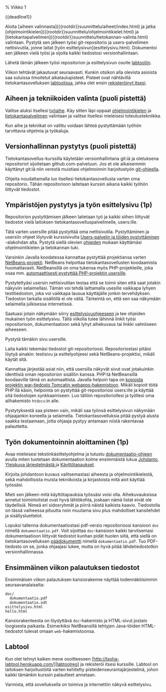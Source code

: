 % Viikko 1
<!-- order: 1 -->

<deadline>{{deadline1}}</deadline>

<summary>
Aloita [aiheen valinnasta]({{rootdir}}suunnittelu/aiheet/index.html) ja jatka
[ohjelmointikielen]({{rootdir}}suunnittelu/ohjelmointikielet.html)
ja [tietokantapalvelimen]({{rootdir}}suunnittelu/tietokannan-valinta.html)
valintaan.
Pystytä sen jälkeen työsi git-repositorio ja users-palvelimen nettisivutila,
jonne laitat [työn esittelysivun](esittelysivu.html).
Dokumentoi sen jälkeen vielä työsi ja sijoita kaikki tiedostosi versionhallintaan.

Lähetä tämän jälkeen työsi repositorion ja esittelysivun
osoite [labtooliin][labtool].

</summary>

Viikon tehtävät jakautuvat seuraavasti.
Kunkin otsikon alla olevista asioista saa suluissa ilmoitetut aikataulupisteet. Pisteet ovat nähtävillä tietokantasovelluksen [labtoolissa][labtool],
jahka olet ensin [rekisteröinyt itsesi][labtoolreg].

## Aiheen ja tekniikoiden valinta (puoli pistettä)

Valitse aluksi itsellesi 
[työaihe]({{rootdir}}suunnittelu/aiheet/index.html).
Käy sitten läpi oppaat 
[ohjelmointikielen]({{rootdir}}suunnittelu/ohjelmointikielet.html)
ja [tietokantapalvelimen]({{rootdir}}suunnittelu/tietokannan-valinta.html)
valintaan ja valitse itsellesi mieleisesi toteutustekniikka.

Kun aihe ja tekniikat on valittu voidaan lähteä pystyttämään työhön
tarvittavia ohjelmia ja työkaluja.

## Versionhallinnan pystytys  (puoli pistettä)

Tietokantasovellus-kurssilla käytetään versionhallintana git:iä ja
oletuksena repositoriot sijoitetaan github.com-palveluun. Jos et ole 
aikaisemmin käyttänyt git:iä niin verestä muistiasi
ohjelmoinnin harjoitustyön [git-ohjeella](https://github.com/javaLabra/Javalabra2013-1/wiki/Git-ohje).

Ohjeita noudattamalla luo itsellesi tietokantasovellusta varten oma repositorio. Tähän repositorioon laitetaan kurssin aikana 
kaikki työhön liittyvät tiedostot. 

## Ympäristöjen pystytys ja työn esittelysivu (1p)

Repositorion pystyttämisen jälkeen laitetaan työ 
ja kaikki siihen liittyvät tiedostot vielä laitoksen
tietokantasovelluspalvelimelle, users:ille.

Tätä varten usersille pitää pystyttää
oma nettisivutila.
Pystyttäminen ja usersiin ohjeet löytyvät kurssisivulta
[Users-palvelin ja töiden pystyttäminen]({{rootdir}}pystytys/index.html)
 -alakohdan alta.
Pystytä siellä olevien [ohjeiden]({{rootdir}}pystytys/kayttoonotto/index.html) mukaan käyttämäsi ohjelmointikielen ja tietokannan tuki. 

Varsinkin Javalla koodatessa kannattaa pystyttää projektiansa varten 
[NetBeans-projekti]({{rootdir}}pystytys/netbeans/java.html).
NetBeans helpottaa tietokantasovellusten koodaamista huomattavasti.
NetBeansillä on oma tukensa myös PHP-projekteille, joka osaa mm.
[automaattisesti pystyttää PHP-projektin usersille]({{rootdir}}pystytys/netbeans/php.html).

Pystytettyäsi usersin nettisivutilan 
testaa että se toimii siten että saat jotakin näkyviin selaimellasi.
Tämän voi tehdä laittamalla usesille
vaikkapa lyhyen testitiedoston, joka voi vaikkapa lausua käyttäjälle jonkin tervehdyksen.
Tiedoston tarkalla sisällöllä ei ole väliä. Tärkeintä on, että sen saa näkymään selaimella julkisessa internetissä.

Saatuasi jotain näkymään siirry [esittelysivuohjeeseen](esittelysivu.html)
ja tee ohjeiden mukainen työn esittelysivu. 
Tällä viikolla tulee lähinnä linkit työsi repositorioon, 
dokumentaatoon sekä lyhyt aihekuvaus tai linkki valmiiseen aiheeseen.

Pystytä tämäkin sivu usersille.

Laita kaikki tekemäsi tiedostot git-repositorioosi.
Repositoriostasi pitäisi löytyä ainakin: testisivu ja esittelyohjeesi
sekä NetBeans-projektisi, mikäli käytät sitä.

Kannattaa järjestää asiat niin, että usersilla näkyvät sivut 
ovat jotakuinkin identtisiä oman repositorion sisällön kanssa.
PHP:tä NetBeansillä koodaaville tämä on automaattista.
Javalla helpoin tapa on [kopioida projektin war-tiedosto Tomcatin webapps-hakemistoon]({{rootdir}}pystytys/java-war-paketit.html).
Mikäli kopioit töitä PHP:llä käsin, helpointa on pystyttää git-repositoriosi users:ille ja käyttää sitä tiedostojen synkkaamiseen.
Luo tällöin repositoriollesi ja työllesi oma alihakemisto `htdocs`:in alle.

<huomio>
Pystytyksestä saa pisteen vain, mikäli saa työnsä esittelysivun näkymään ohjaajankin koneella ja selaimella.
Tietokantasovelluksia pitää pystyä alusta saakka testaamaan, jotta ohjaaja pystyy antamaan  niistä rakentavaa palauttetta.
</huomio>

## Työn dokumentoinnin aloittaminen (1p)

Avaa mieleisesi tekstinkäsittelyohjelma ja tutustu
[dokumentaatio-ohjeen]({{rootdir}}dokumentaatio-ohje.html) avulla miten tuotetaan dokumentaation kolme ensimmäistä lukua 
[Johdanto]({{rootdir}}dokumentaatio-ohje.html#johdanto),
[Yleiskuva järjestelmästä ]({{rootdir}}dokumentaatio-ohje.html#yleiskuva-j%C3%A4rjestelm%C3%A4st%C3%A4) ja 
[Käyttötapaukset]({{rootdir}}dokumentaatio-ohje.html#k%C3%A4ytt%C3%B6tapaukset).

Kirjoita johdantoon kuvaus valitsemastasi aiheesta ja ohjelmointikielestä, sekä mahdollisista muista tekniikoista ja kirjastoista mitä aiot käyttää työssäsi. 

Mieti sen jälkeen mitä käyttötapauksia työssäsi voisi olla. Aihekuvauksissa annetut toimintolistat ovat hyvä lähtökohta,
joskaan nämä listat eivät ole täydellisiä. Nimeä eri sidosryhmät ja piirrä näistä kaikista kaavio. 
Tiedostolla on tässä vaiheessa pituutta noin muutama sivu plus mahdolliset kansilehdet ja sisällysluettelot.

Lopuksi tallenna dokumentaatiostasi pdf-versio repositorioosi kansioon `doc` 
nimellä `dokumentaatio.pdf`. 
Voit sijoittaa `doc`-kansioon kaikki
tarvitsemasi dokumentaatioon liittyvät tiedostot kunhan pidät huolen
siitä, että siellä on tietokantasovelluksen [päädokumentti]({{rootdir}}dokumentaatio-ohje.html)
nimellä `dokumentaatio.pdf`. Tuo PDF-tiedosto on se, jonka ohjaajasi lukee, 
mutta on hyvä pitää lähdetiedostotkin versionhallinnassa.

## Ensimmäinen viikon palautuksen tiedostot

Ensimmäisen viikon palautuksen kansiorakenne näyttää todennäköisimmin seuraavanalaiselta:

~~~~
doc/
  dokumentaatio.pdf
  dokumentaatio.odt
esittelysivu.html
hello.html
~~~~

Kansiorakenteesta on löydyttävä `doc`-hakemisto ja 
HTML-sivut jostain loogisesta paikasta.
Esimerkiksi NetBeansillä tehtyjen Java-töiden HTML-tiedostot tulevat omaan `web`-hakemistoonsa.

## Labtool

Kun olet tehnyt kaiken
mene osoitteeseen [http://tsoha-labtool.herokuapp.com/][labtoolreg]
ja rekisteröi itsesi kurssille. 
Labtool on laitoksen harjoitustöitä varten kehitetty pisteidenseurantajärjestelmä, 
johon kaikki tämänkin kurssin palautteet annetaan.

Varmista, että sovelluksella on toimiva ja internettiin näkyvä esittelysivu.

[labtool]: http://tsoha-labtool.herokuapp.com/
[labtoolreg]: http://tsoha-labtool.herokuapp.com/register
